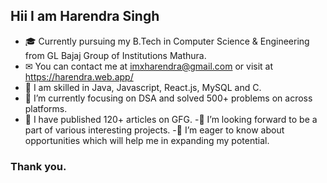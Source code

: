 ## Hii I am Harendra Singh
- 🎓 Currently pursuing my B.Tech in Computer Science & Engineering from GL Bajaj Group of Institutions Mathura.
- ✉  You can contact me at imxharendra@gmail.com or visit at https://harendra.web.app/
- 🧠 I am skilled in Java, Javascript, React.js, MySQL and C.
- 🌱 I’m currently focusing on DSA and solved 500+ problems on across platforms.
- 🌟 I have published 120+ articles on GFG.
-👯 I’m looking forward to be a part of various interesting projects.
-🤝 I’m eager to know about opportunities which will help me in expanding my potential.
### Thank you.
